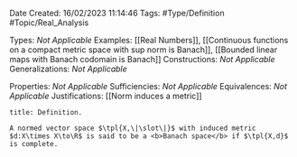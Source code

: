 <div class="topSpace"></div>

Date Created: 16/02/2023 11:14:46
Tags: #Type/Definition #Topic/Real_Analysis

Types: <i>Not Applicable</i>
Examples: [[Real Numbers]], [[Continuous functions on a compact metric space with sup norm is Banach]], [[Bounded linear maps with Banach codomain is Banach]]
Constructions: <i>Not Applicable</i>
Generalizations: <i>Not Applicable</i>

Properties: <i>Not Applicable</i>
Sufficiencies: <i>Not Applicable</i>
Equivalences: <i>Not Applicable</i>
Justifications: [[Norm induces a metric]]

``` ad-Definition
title: Definition.

A normed vector space $\tpl{X,\|\slot\|}$ with induced metric $d:X\times X\to\R$ is said to be a <b>Banach space</b> if $\tpl{X,d}$ is complete.

```

